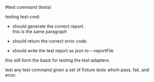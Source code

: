 #test command (tests)

testing test-cmd:
  
  * should generate the correct report.  
    this is the same paragraph

  * should return the correct error code.
  * should write the test report as json to --reportFile <file>
  
this will form the basis for testing the test adapters.

test any test command given a set of fixture tests which pass, fail, and error.